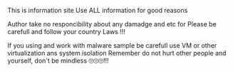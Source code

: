 This is information site
Use ALL information for good reasons

Author take no responcibility about any damadge and etc for 
Please be carefull and follow your country Laws !!!

If you using and work with malware sample be carefull use VM or other virtualization ans system isolation
Remember do not hurt other people and yourself, don't be mindless 🙄🙄🙄!!!